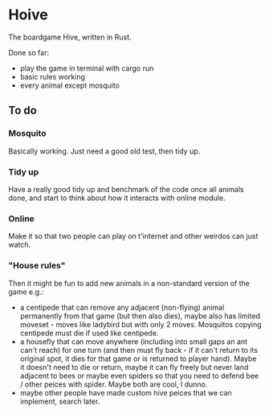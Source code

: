 # Hoive
The boardgame Hive, written in Rust.

Done so far:
* play the game in terminal with cargo run
* basic rules working
* every animal except mosquito

## To do
### Mosquito

Basically working. Just need a good old test, then  tidy up.


### Tidy up

Have a really good tidy up and benchmark of the code once all animals done, and start to think about how it interacts with online module.

### Online
Make it so that two people can play on t'internet and other weirdos can just watch.

### "House rules"
Then it might be fun to add new animals in a non-standard version of the game e.g.:

* a centipede that can remove any adjacent (non-flying) animal permanently from that game (but then also dies), maybe also has limited moveset - moves like ladybird but with only 2 moves. Mosquitos copying centipede must die if used like centipede.
* a housefly that can move anywhere (including into small gaps an ant can't reach) for one turn (and then must fly back - if it can't return to its original spot, it dies for that game or is returned to player hand). Maybe it doesn't need to die or return, maybe it can fly freely but never land adjacent to bees or maybe even spiders so that you need to defend bee / other peices with spider. Maybe both are cool, I dunno.
* maybe other people have made custom hive peices that we can implement, search later.

